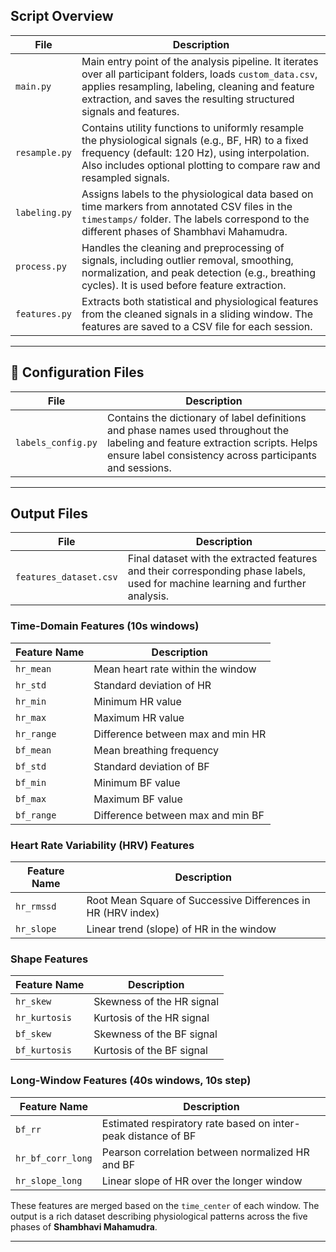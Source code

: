 ## Script Overview

| File               | Description |
|--------------------|-------------|
| `main.py`          | Main entry point of the analysis pipeline. It iterates over all participant folders, loads `custom_data.csv`, applies resampling, labeling, cleaning and feature extraction, and saves the resulting structured signals and features. |
| `resample.py`      | Contains utility functions to uniformly resample the physiological signals (e.g., BF, HR) to a fixed frequency (default: 120 Hz), using interpolation. Also includes optional plotting to compare raw and resampled signals. |
| `labeling.py`      | Assigns labels to the physiological data based on time markers from annotated CSV files in the `timestamps/` folder. The labels correspond to the different phases of Shambhavi Mahamudra. |
| `process.py`       | Handles the cleaning and preprocessing of signals, including outlier removal, smoothing, normalization, and peak detection (e.g., breathing cycles). It is used before feature extraction. |
| `features.py`      | Extracts both statistical and physiological features from the cleaned signals in a sliding window. The features are saved to a CSV file for each session. |

---

## 🔧 Configuration Files

| File               | Description |
|--------------------|-------------|
| `labels_config.py` | Contains the dictionary of label definitions and phase names used throughout the labeling and feature extraction scripts. Helps ensure label consistency across participants and sessions. |

---

## Output Files

| File               | Description |
|--------------------|-------------|
| `features_dataset.csv` | Final dataset with the extracted features and their corresponding phase labels, used for machine learning and further analysis. |

###  Time-Domain Features (10s windows)

| Feature Name     | Description |
|------------------|-------------|
| `hr_mean`        | Mean heart rate within the window |
| `hr_std`         | Standard deviation of HR |
| `hr_min`         | Minimum HR value |
| `hr_max`         | Maximum HR value |
| `hr_range`       | Difference between max and min HR |
| `bf_mean`        | Mean breathing frequency |
| `bf_std`         | Standard deviation of BF |
| `bf_min`         | Minimum BF value |
| `bf_max`         | Maximum BF value |
| `bf_range`       | Difference between max and min BF |

### Heart Rate Variability (HRV) Features

| Feature Name     | Description |
|------------------|-------------|
| `hr_rmssd`       | Root Mean Square of Successive Differences in HR (HRV index) |
| `hr_slope`       | Linear trend (slope) of HR in the window |

### Shape Features

| Feature Name     | Description |
|------------------|-------------|
| `hr_skew`        | Skewness of the HR signal |
| `hr_kurtosis`    | Kurtosis of the HR signal |
| `bf_skew`        | Skewness of the BF signal |
| `bf_kurtosis`    | Kurtosis of the BF signal |

### Long-Window Features (40s windows, 10s step)

| Feature Name         | Description |
|----------------------|-------------|
| `bf_rr`              | Estimated respiratory rate based on inter-peak distance of BF |
| `hr_bf_corr_long`    | Pearson correlation between normalized HR and BF |
| `hr_slope_long`      | Linear slope of HR over the longer window |

These features are merged based on the `time_center` of each window. The output is a rich dataset describing physiological patterns across the five phases of **Shambhavi Mahamudra**.

---
